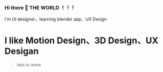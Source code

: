 ### Hi there 👋 THE WORLD ！！！

<!--
**Tjnotw/Tjnotw** is a ✨ _special_ ✨ repository because its `README.md` (this file) appears on your GitHub profile.

Here are some ideas to get you started:

- 🔭 I’m currently working on ...
- 🌱 I’m currently learning ...
- 👯 I’m looking to collaborate on ...
- 🤔 I’m looking for help with ...
- 💬 Ask me about ...
- 📫 How to reach me: ...
- 😄 Pronouns: ...
- ⚡ Fun fact: ...
-->
I'm UI designer，learning blender app、UX Design
# I like **Motion Design**、**3D Design**、**UX Desigan**
> less is more
